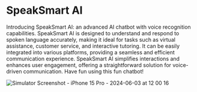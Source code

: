 # SpeakSmart AI

Introducing SpeakSmart AI: an advanced AI chatbot with voice recognition capabilities. SpeakSmart AI is designed to understand and respond to spoken language accurately, making it ideal for tasks such as virtual assistance, customer service, and interactive tutoring. It can be easily integrated into various platforms, providing a seamless and efficient communication experience. SpeakSmart AI simplifies interactions and enhances user engagement, offering a straightforward solution for voice-driven communication. Have fun using this fun chatbot!

![Simulator Screenshot - iPhone 15 Pro - 2024-06-03 at 12 00 16](https://github.com/lipej/clear-my-doubts/assets/80367187/14b13aae-c6a2-478b-a972-d730731ddc66)
